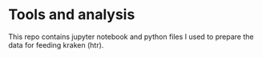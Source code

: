 # Tools and analysis
This repo contains jupyter notebook and python files I used to prepare the data for feeding kraken (htr).
